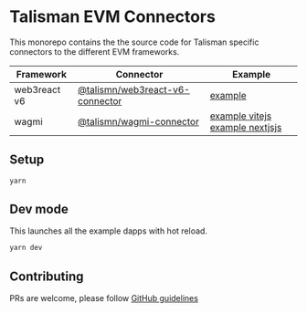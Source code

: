 # Talisman EVM Connectors

This monorepo contains the the source code for Talisman specific connectors to the different EVM frameworks.

| Framework    | Connector                                                                   | Example                                                                                                     |
| ------------ | --------------------------------------------------------------------------- | ----------------------------------------------------------------------------------------------------------- |
| web3react v6 | [@talismn/web3react-v6-connector](./packages/web3react-v6-connector#readme) | [example](./apps/web3react-v6-example#readme)                                                               |
| wagmi        | [@talismn/wagmi-connector](./packages/wagmi-connector#readme)               | [example vitejs](./apps/wagmi-example-vitejs#readme) [example nextjsjs](./apps/wagmi-example-nextjs#readme) |

## Setup

```bash
yarn
```

## Dev mode

This launches all the example dapps with hot reload.

```bash
yarn dev
```

## Contributing

PRs are welcome, please follow [GitHub guidelines](https://docs.github.com/en/get-started/quickstart/contributing-to-projects)
